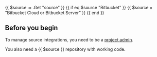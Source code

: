 <!-- shortcode start {{ .Name }} -->
{{ $source := .Get "source" }}
{{ if eq $source "Bitbucket" }}
  {{ $source = "Bitbucket Cloud or Bitbucket Server" }}
{{ end }}
## Before you begin

To manage source integrations, you need to be a [project admin](../../administration/users.md).

You also need a {{ $source }} repository with working code.
<!-- shortcode end {{ .Name }} -->
